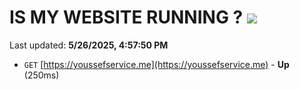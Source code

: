 # IS MY WEBSITE RUNNING ? [![](https://img.shields.io/static/v1?label=Sponsor&message=%E2%9D%A4&logo=GitHub&color=%23fe8e86)](https://github.com/sponsors/Youssef-Lehmam)

Last updated: **5/26/2025, 4:57:50 PM**

- `GET` [https://youssefservice.me](https://youssefservice.me) - **Up** (250ms)
